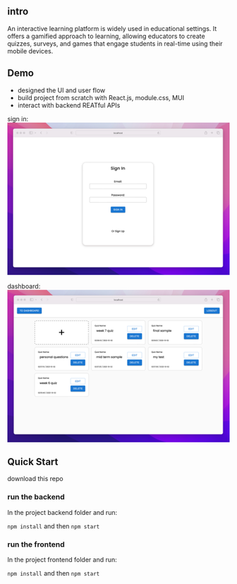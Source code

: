 ## intro

An interactive learning platform is widely used in educational settings. It offers a gamified approach to learning, allowing educators to create quizzes, surveys, and games that engage students in real-time using their mobile devices.

## Demo
- designed the UI and user flow
- build project from scratch with React.js, module.css, MUI
- interact with backend REATful APIs

sign in:
![alt text](https://github.com/DarrenDuanAU/big-brain/blob/main/demo-images/signin-demo.png)

dashboard:
![alt text](https://github.com/DarrenDuanAU/big-brain/blob/main/demo-images/dashboard-demo.png)


## Quick Start

download this repo
### run the backend

In the project backend folder and run:

`npm install` and then `npm start`
### run the frontend

In the project frontend folder and run:

`npm install` and then `npm start`